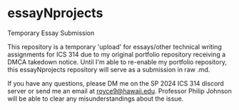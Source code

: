 # essayNprojects
Temporary Essay Submission

This repository is a temporary 'upload' for essays/other technical writing assignments for ICS 314 due to my original portfolio repository receiving a DMCA takedown notice. Until I'm able to re-enable my portfolio repository, this essayNprojects repository will serve as a submission in raw .md.

If you have any questions, please DM me on the SP 2024 ICS 314 discord server or send me an email at royce9@hawaii.edu. Professor Philip Johnson will be able to clear any misunderstandings about the issue.

